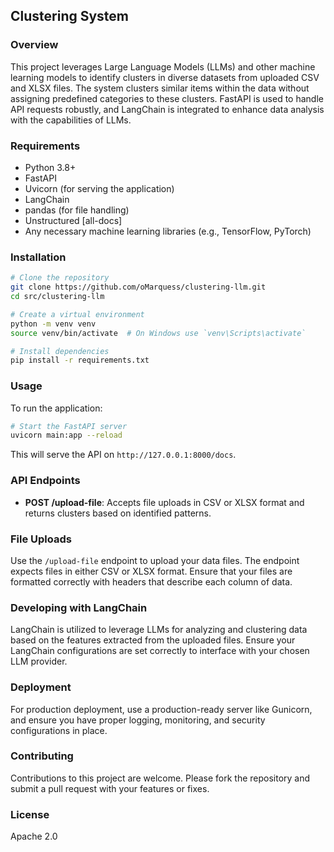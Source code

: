 
## Clustering System

### Overview
This project leverages Large Language Models (LLMs) and other machine learning models to identify clusters in diverse datasets from uploaded CSV and XLSX files. The system clusters similar items within the data without assigning predefined categories to these clusters. FastAPI is used to handle API requests robustly, and LangChain is integrated to enhance data analysis with the capabilities of LLMs.

### Requirements
- Python 3.8+
- FastAPI
- Uvicorn (for serving the application)
- LangChain
- pandas (for file handling)
- Unstructured [all-docs]
- Any necessary machine learning libraries (e.g., TensorFlow, PyTorch)

### Installation
```bash
# Clone the repository
git clone https://github.com/oMarquess/clustering-llm.git
cd src/clustering-llm

# Create a virtual environment
python -m venv venv
source venv/bin/activate  # On Windows use `venv\Scripts\activate`

# Install dependencies
pip install -r requirements.txt
```

### Usage
To run the application:
```bash
# Start the FastAPI server
uvicorn main:app --reload
```
This will serve the API on `http://127.0.0.1:8000/docs`.

### API Endpoints
- **POST /upload-file**: Accepts file uploads in CSV or XLSX format and returns clusters based on identified patterns.

### File Uploads
Use the `/upload-file` endpoint to upload your data files. The endpoint expects files in either CSV or XLSX format. Ensure that your files are formatted correctly with headers that describe each column of data.

### Developing with LangChain
LangChain is utilized to leverage LLMs for analyzing and clustering data based on the features extracted from the uploaded files. Ensure your LangChain configurations are set correctly to interface with your chosen LLM provider.

### Deployment
For production deployment, use a production-ready server like Gunicorn, and ensure you have proper logging, monitoring, and security configurations in place.

### Contributing
Contributions to this project are welcome. Please fork the repository and submit a pull request with your features or fixes.

### License
Apache 2.0

